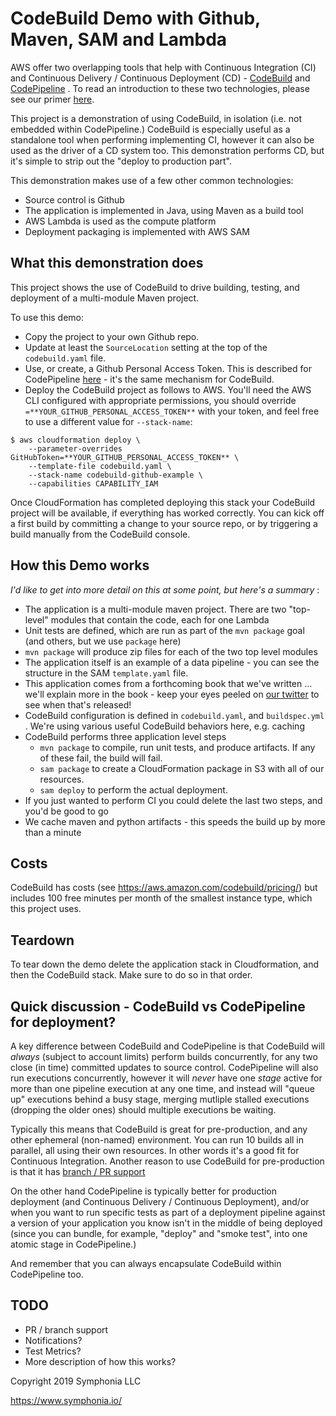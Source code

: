 # CodeBuild Demo with Github, Maven, SAM and Lambda

AWS offer two overlapping tools that help with Continuous Integration (CI) and Continuous Delivery / Continuous Deployment (CD) - [CodeBuild](https://aws.amazon.com/codebuild/) and [CodePipeline](https://aws.amazon.com/codepipeline/) .
To read an introduction to these two technologies, please see our primer [here](https://blog.symphonia.io/continuous-integration-continuous-delivery-on-aws-9b0d9cfe2f76).

This project is a demonstration of using CodeBuild, in isolation (i.e. not embedded within CodePipeline.)
CodeBuild is especially useful as a standalone tool when performing implementing CI, however it can also be used as the driver of a CD system too.
This demonstration performs CD, but it's simple to strip out the "deploy to production part".

This demonstration makes use of a few other common technologies:

* Source control is Github
* The application is implemented in Java, using Maven as a build tool
* AWS Lambda is used as the compute platform
* Deployment packaging is implemented with AWS SAM

## What this demonstration does

This project shows the use of CodeBuild to drive building, testing, and deployment of a multi-module Maven project.

To use this demo:

* Copy the project to your own Github repo.
* Update at least the `SourceLocation` setting at the top of the `codebuild.yaml` file.
* Use, or create, a Github Personal Access Token.
This is described for CodePipeline [here](https://docs.aws.amazon.com/codepipeline/latest/userguide/GitHub-create-personal-token-CLI.html) - it's the same mechanism for CodeBuild.
* Deploy the CodeBuild project as follows to AWS. You'll need the AWS CLI configured with appropriate permissions, you should override `=**YOUR_GITHUB_PERSONAL_ACCESS_TOKEN**` with your token, and feel free to use a different value for `--stack-name`:

```
$ aws cloudformation deploy \
    --parameter-overrides GitHubToken=**YOUR_GITHUB_PERSONAL_ACCESS_TOKEN** \
    --template-file codebuild.yaml \
    --stack-name codebuild-github-example \
    --capabilities CAPABILITY_IAM
```

Once CloudFormation has completed deploying this stack your CodeBuild project will be available, if everything has worked correctly.
You can kick off a first build by committing a change to your source repo, or by triggering a build manually from the CodeBuild console.

## How this Demo works

_I'd like to get into more detail on this at some point, but here's a summary_ :

* The application is a multi-module maven project. There are two "top-level" modules that contain the code, each for one Lambda
* Unit tests are defined, which are run as part of the `mvn package` goal (and others, but we use `package` here)
* `mvn package` will produce zip files for each of the two top level modules
* The application itself is an example of a data pipeline - you can see the structure in the SAM `template.yaml` file.
* This application comes from a forthcoming book that we've written ... we'll explain more in the book - keep your eyes peeled on [our twitter](https://www.twitter.com/symphoniacloud) to see when that's released! 
* CodeBuild configuration is defined in `codebuild.yaml`, and `buildspec.yml` . We're using various useful CodeBuild behaviors here, e.g. caching
* CodeBuild performs three application level steps
  * `mvn package` to compile, run unit tests, and produce artifacts. If any of these fail, the build will fail.
  * `sam package` to create a CloudFormation package in S3 with all of our resources.
  * `sam deploy` to perform the actual deployment.
* If you just wanted to perform CI you could delete the last two steps, and you'd be good to go
* We cache maven and python artifacts - this speeds the build up by more than a minute

## Costs

CodeBuild has costs (see https://aws.amazon.com/codebuild/pricing/) but includes 100 free minutes per month of the smallest instance type, which this project uses.

## Teardown

To tear down the demo delete the application stack in Cloudformation, and then the CodeBuild stack. Make sure to do so in that order.

## Quick discussion - CodeBuild vs CodePipeline for deployment?

A key difference between CodeBuild and CodePipeline is that CodeBuild will *always* (subject to account limits) perform builds concurrently, for any two close (in time) committed updates to source control. 
CodePipeline will also run executions concurrently, however it will *never* have one _stage_ active for more than one pipeline execution at any one time, and instead will "queue up" executions behind a busy stage, merging mutliple stalled executions (dropping the older ones) should multiple executions be waiting. 

Typically this means that CodeBuild is great for pre-production, and any other ephemeral (non-named) environment.
You can run 10 builds all in parallel, all using their own resources.
In other words it's a good fit for Continuous Integration.
Another reason to use CodeBuild for pre-production is that it has [branch / PR support](https://docs.aws.amazon.com/codebuild/latest/userguide/sample-github-pull-request.html) 

On the other hand CodePipeline is typically better for production deployment (and Continuous Delivery / Continuous Deployment), and/or when you want to run specific tests as part of a deployment pipeline against a version of your application you know isn't in the middle of being deployed (since you can bundle, for example, "deploy" and "smoke test", into one atomic stage in CodePipeline.)

And remember that you can always encapsulate CodeBuild within CodePipeline too.

## TODO

* PR / branch support
* Notifications?
* Test Metrics?
* More description of how this works?

Copyright 2019 Symphonia LLC

https://www.symphonia.io/